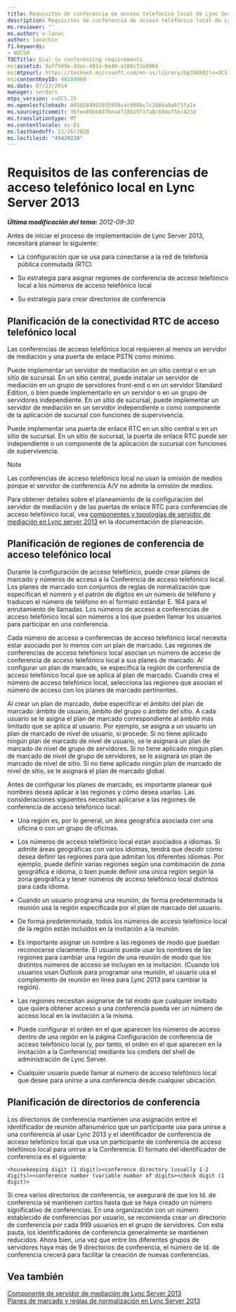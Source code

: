 ```yaml
---
title: Requisitos de conferencia de acceso telefónico local de Lync Server 2013
description: Requisitos de conferencia de acceso telefónico local de Lync Server 2013.
ms.reviewer: ''
ms.author: v-lanac
author: lanachin
f1.keywords:
- NOCSH
TOCTitle: Dial-in conferencing requirements
ms:assetid: 9aff949e-3dac-481a-be46-a180c72e8066
ms:mtpsurl: https://technet.microsoft.com/en-us/library/Gg398802(v=OCS.15)
ms:contentKeyID: 48184969
ms.date: 07/23/2014
manager: serdars
mtps_version: v=OCS.15
ms.openlocfilehash: 0850204993935998c4c098bc7c2866a8a6f3fa1e
ms.sourcegitcommit: 36fee89bb887bea4f18b19f17a8c69daf5bc423d
ms.translationtype: MT
ms.contentlocale: es-ES
ms.lasthandoff: 11/26/2020
ms.locfileid: "49429230"
---
```

# <a name="dial-in-conferencing-requirements-in-lync-server-2013"></a>Requisitos de las conferencias de acceso telefónico local en Lync Server 2013

<div data-xmlns="http://www.w3.org/1999/xhtml">

<div class="topic" data-xmlns="http://www.w3.org/1999/xhtml" data-msxsl="urn:schemas-microsoft-com:xslt" data-cs="https://msdn.microsoft.com/">

<div data-asp="https://msdn2.microsoft.com/asp">



</div>

<div id="mainSection">

<div id="mainBody">

<span> </span>

_**Última modificación del tema:** 2012-09-30_

Antes de iniciar el proceso de implementación de Lync Server 2013, necesitará planear lo siguiente:

  - La configuración que se usa para conectarse a la red de telefonía pública conmutada (RTC)

  - Su estrategia para asignar regiones de conferencia de acceso telefónico local a los números de acceso telefónico local

  - Su estrategia para crear directorios de conferencia

<div>

## <a name="planning-for-dial-in-pstn-connectivity"></a>Planificación de la conectividad RTC de acceso telefónico local

Las conferencias de acceso telefónico local requieren al menos un servidor de mediación y una puerta de enlace PSTN como mínimo.

Puede implementar un servidor de mediación en un sitio central o en un sitio de sucursal. En un sitio central, puede instalar un servidor de mediación en un grupo de servidores front-end o en un servidor Standard Edition, o bien puede implementarlo en un servidor o en un grupo de servidores independiente. En un sitio de sucursal, puede implementar un servidor de mediación en un servidor independiente o como componente de la aplicación de sucursal con funciones de supervivencia.

Puede implementar una puerta de enlace RTC en un sitio central o en un sitio de sucursal. En un sitio de sucursal, la puerta de enlace RTC puede ser independiente o un componente de la aplicación de sucursal con funciones de supervivencia.

<div>


> [!NOTE]  
> Las conferencias de acceso telefónico local no usan la omisión de medios porque el servidor de conferencia A/V no admite la omisión de medios.



</div>

Para obtener detalles sobre el planeamiento de la configuración del servidor de mediación y de las puertas de enlace RTC para conferencias de acceso telefónico local, vea [componentes y topologías de servidor de mediación en Lync server 2013](lync-server-2013-components-and-topologies-for-mediation-server.md) en la documentación de planeación.

</div>

<span id="bkmk_PlanningforDialinConferencingRegions"></span>

<div>

## <a name="planning-for-dial-in-conferencing-regions"></a>Planificación de regiones de conferencia de acceso telefónico local

Durante la configuración de acceso telefónico, puede crear planes de marcado y números de acceso a la Conferencia de acceso telefónico local. Los planes de marcado son conjuntos de reglas de normalización que especifican el número y el patrón de dígitos en un número de teléfono y traducen el número de teléfono en el formato estándar E. 164 para el enrutamiento de llamadas. Los números de acceso a conferencias de acceso telefónico local son números a los que pueden llamar los usuarios para participar en una conferencia.

Cada número de acceso a conferencias de acceso telefónico local necesita estar asociado por lo menos con un plan de marcado. Las regiones de conferencias de acceso telefónico local asocian un número de acceso de conferencia de acceso telefónico local a sus planes de marcado. Al configurar un plan de marcado, se especifica la región de conferencia de acceso telefónico local que se aplica al plan de marcado. Cuando crea el número de acceso telefónico local, selecciona las regiones que asocian el número de acceso con los planes de marcado pertinentes.

Al crear un plan de marcado, debe especificar el ámbito del plan de marcado: ámbito de usuario, ámbito del grupo o ámbito del sitio. A cada usuario se le asigna el plan de marcado correspondiente al ámbito más limitado que se aplica al usuario. Por ejemplo, se asigna a un usuario un plan de marcado de nivel de usuario, si procede. Si no tiene aplicado ningún plan de marcado de nivel de usuario, se le asignará un plan de marcado de nivel de grupo de servidores. Si no tiene aplicado ningún plan de marcado de nivel de grupo de servidores, se le asignará un plan de marcado de nivel de sitio. Si no tiene aplicado ningún plan de marcado de nivel de sitio, se le asignará el plan de marcado global.

Antes de configurar los planes de marcado, es importante planear qué nombres desea aplicar a las regiones y cómo desea usarlas. Las consideraciones siguientes necesitan aplicarse a las regiones de conferencia de acceso telefónico local:

  - Una región es, por lo general, un área geográfica asociada con una oficina o con un grupo de oficinas.

  - Los números de acceso telefónico local están asociados a idiomas. Si admite áreas geográficas con varios idiomas, tendrá que decidir cómo desea definir las regiones para que admitan los diferentes idiomas. Por ejemplo, puede definir varias regiones según una combinación de zona geográfica e idioma, o bien puede definir una única región según la zona geográfica y tener números de acceso telefónico local distintos para cada idioma.

  - Cuando un usuario programa una reunión, de forma predeterminada la reunión usa la región especificada por el plan de marcado del usuario.

  - De forma predeterminada, todos los números de acceso telefónico local de la región están incluidos en la invitación a la reunión.

  - Es importante asignar un nombre a las regiones de modo que puedan reconocerse claramente. El usuario puede usar los nombres de las regiones para cambiar una región de una reunión de modo que los distintos números de acceso se incluyan en la invitación. (Cuando los usuarios usan Outlook para programar una reunión, el usuario usa el complemento de reunión en línea para Lync 2013 para cambiar la región).

  - Las regiones necesitan asignarse de tal modo que cualquier invitado que quiera obtener acceso a una conferencia pueda ver un número de acceso local en la invitación a la misma.

  - Puede configurar el orden en el que aparecen los números de acceso dentro de una región en la página Configuración de conferencia de acceso telefónico local (y, por tanto, el orden en el que aparecen en la invitación a la Conferencia) mediante los cmdlets del shell de administración de Lync Server.

  - Cualquier usuario puede llamar al número de acceso telefónico local que desee para unirse a una conferencia desde cualquier ubicación.

</div>

<div>

## <a name="planning-for-conference-directories"></a>Planificación de directorios de conferencia

Los directorios de conferencia mantienen una asignación entre el identificador de reunión alfanumérico que un participante usa para unirse a una conferencia al usar Lync 2013 y el identificador de conferencia de acceso telefónico local que usa un participante de conferencia de acceso telefónico local para unirse a la Conferencia. El formato del identificador de conferencia es el siguiente:

    <housekeeping digit (1 digit)><conference directory (usually 1-2 digits)><conference number (variable number of digits><check digit (1 digit)>

Si crea varios directorios de conferencia, se asegurará de que los Id. de conferencia se mantienen cortos hasta que se haya creado un número significativo de conferencias. En una organización con un número establecido de conferencias por usuario, se recomienda crear un directorio de conferencia por cada 999 usuarios en el grupo de servidores. Con esta pauta, los identificadores de conferencia generalmente se mantienen reducidos. Ahora bien, una vez que entre los diferentes grupos de servidores haya más de 9 directorios de conferencia, el número de Id. de conferencia crecerá para facilitar la creación de nuevas conferencias.

</div>

<div>

## <a name="see-also"></a>Vea también


[Componente de servidor de mediación de Lync Server 2013](lync-server-2013-mediation-server-component.md)  
[Planes de marcado y reglas de normalización en Lync Server 2013](lync-server-2013-dial-plans-and-normalization-rules.md)  
  

</div>

</div>

<span> </span>

</div>

</div>

</div>

